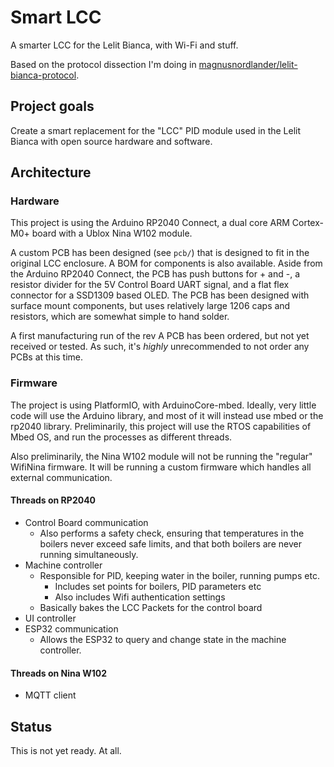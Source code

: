 # Smart LCC

A smarter LCC for the Lelit Bianca, with Wi-Fi and stuff.

Based on the protocol dissection I'm doing in [magnusnordlander/lelit-bianca-protocol](https://github.com/magnusnordlander/lelit-bianca-protocol).

## Project goals

Create a smart replacement for the "LCC" PID module used in the Lelit Bianca with open source hardware and software.

## Architecture

### Hardware
This project is using the Arduino RP2040 Connect, a dual core ARM Cortex-M0+ board with a Ublox Nina W102 module.

A custom PCB has been designed (see `pcb/`) that is designed to fit in the original LCC enclosure. A BOM for components is also available. Aside from the Arduino RP2040 Connect, the PCB has push buttons for + and -, a resistor divider for the 5V Control Board UART signal, and a flat flex connector for a SSD1309 based OLED. The PCB has been designed with surface mount components, but uses relatively large 1206 caps and resistors, which are somewhat simple to hand solder.

A first manufacturing run of the rev A PCB has been ordered, but not yet received or tested. As such, it's *highly* unrecommended to not order any PCBs at this time.

### Firmware
The project is using PlatformIO, with ArduinoCore-mbed. Ideally, very little code will use the Arduino library, and most of it will instead use mbed or the rp2040 library. Preliminarily, this project will use the RTOS capabilities of Mbed OS, and run the processes as different threads.

Also preliminarily, the Nina W102 module will not be running the "regular" WifiNina firmware. It will be running a custom firmware which handles all external communication.

#### Threads on RP2040
* Control Board communication
  * Also performs a safety check, ensuring that temperatures in the boilers never exceed safe limits, and that both boilers are never running simultaneously.
* Machine controller
  * Responsible for PID, keeping water in the boiler, running pumps etc.
    * Includes set points for boilers, PID parameters etc
    * Also includes Wifi authentication settings
  * Basically bakes the LCC Packets for the control board
* UI controller
* ESP32 communication
  * Allows the ESP32 to query and change state in the machine controller.

#### Threads on Nina W102
* MQTT client

## Status

This is not yet ready. At all.
